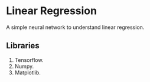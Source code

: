 # Linear Regression
A simple neural network to understand linear regression.

## Libraries
1. Tensorflow.
2. Numpy.
3. Matplotlib.
